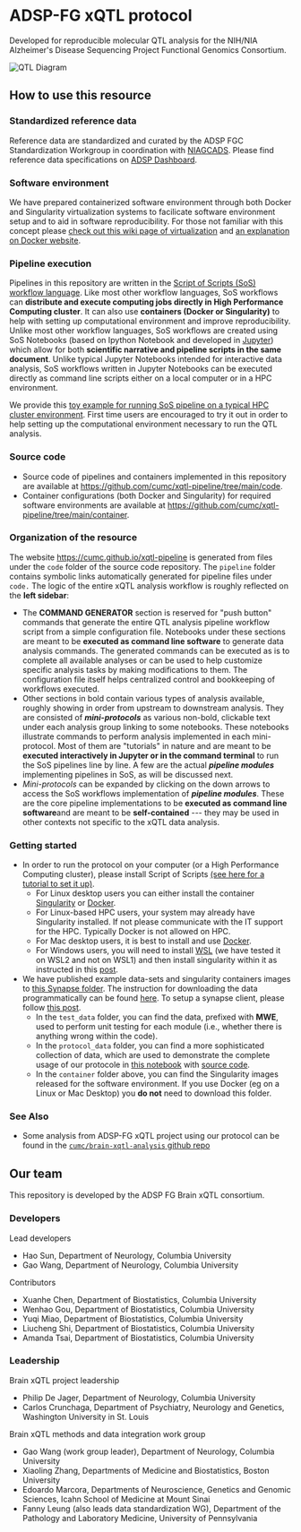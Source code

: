 # ADSP-FG xQTL protocol

Developed for reproducible molecular QTL analysis for the NIH/NIA Alzheimer's Disease Sequencing Project Functional Genomics Consortium.

![QTL Diagram](code/images/complete_workflow.png)


## How to use this resource

### Standardized reference data

Reference data are standardized and curated by the ADSP FGC Standardization Workgroup in coordination with [NIAGCADS](https://www.nia.nih.gov/research/ad-genetics). Please find reference data specifications on [ADSP Dashboard](https://www.niagads.org/adsp/content/adspgcadgenomeresources-v2pdf).

### Software environment

We have prepared containerized software environment through both Docker and Singularity virtualization systems to facilicate software environment setup and to aid in software reproducibility. For those not familiar with this concept please [check out this wiki page of virtualization](https://en.wikipedia.org/wiki/OS-level_virtualization) and [an explanation on Docker website](https://www.docker.com/resources/what-container/).

### Pipeline execution

Pipelines in this repository are written in the [Script of Scripts (SoS) workflow language](https://vatlab.github.io/sos-docs/). Like most other workflow languages, SoS workflows can **distribute and execute computing jobs directly in High Performance Computing cluster**. It can also use **containers (Docker or Singularity)** to help with setting up computational environment and improve reproducibility. Unlike most other workflow languages, SoS workflows are created using SoS Notebooks (based on Ipython Notebook and developed in [Jupyter](https://jupyter.org/)) which allow for both **scientific narrative and pipeline scripts in the same document**. Unlike typical Jupyter Notebooks intended for interactive data analysis, SoS workflows written in Jupyter Notebooks can be executed directly as command line scripts either on a local computer or in a HPC environment. 

We provide this [toy example for running SoS pipeline on a typical HPC cluster environment](https://github.com/cumc/xqtl-pipeline/blob/main/code/misc/Job_Example.ipynb). First time users are encouraged to try it out in order to help setting up the computational environment necessary to run the QTL analysis.

### Source code

- Source code of pipelines and containers implemented in this repository are available at https://github.com/cumc/xqtl-pipeline/tree/main/code. 
- Container configurations (both Docker and Singularity) for required software environments are available at https://github.com/cumc/xqtl-pipeline/tree/main/container.

### Organization of the resource

The website https://cumc.github.io/xqtl-pipeline is generated from files under the `code` folder of the source code repository. The `pipeline` folder contains symbolic links automatically generated for pipeline files under `code.` The logic of the entire xQTL analysis workflow is roughly reflected on the **left sidebar**:

- The **COMMAND GENERATOR** section is reserved for "push button" commands that generate the entire QTL analysis pipeline workflow script from a simple configuration file. Notebooks under these sections are meant to be **executed as command line software** to generate data analysis commands. The generated commands can be executed as is to complete all available analyses or can be used to help customize specific analysis tasks by making modifications to them. The configuration file itself helps centralized control and bookkeeping of workflows executed.
- Other sections in bold contain various types of analysis available, roughly showing in order from upstream to downstream analysis. They are consisted of ***mini-protocols*** as various non-bold, clickable text under each analysis group linking to some notebooks. These notebooks illustrate commands to perform analysis implemented in each mini-protocol. Most of them are "tutorials" in nature and are meant to be **executed interactively in Jupyter or in the command terminal** to run the SoS pipelines line by line. A few are the actual ***pipeline modules*** implementing pipelines in SoS, as will be discussed next.
- *Mini-protocols* can be expanded by clicking on the down arrows to access the SoS workflows implementation of ***pipeline modules***. These are the core pipeline implementations to be **executed as command line software**and are meant to be **self-contained** --- they may be used in other contexts not specific to the xQTL data analysis.

### Getting started

- In order to run the protocol on your computer (or a High Performance Computing cluster), please install Script of Scripts [(see here for a tutorial to set it up)](https://wanggroup.org/orientation/jupyter-setup). 
    - For Linux desktop users you can either install the container [Singularity](https://sylabs.io/singularity/) or [Docker](https://www.docker.com/).
    - For Linux-based HPC users, your system may already have Singularity installed. If not please communicate with the IT support for the HPC. Typically Docker is not allowed on HPC.
    - For Mac desktop users, it is best to install and use [Docker](https://www.docker.com/).
    - For Windows users, you will need to install [WSL](https://learn.microsoft.com/en-us/windows/wsl/install) (we have tested it on WSL2 and not on WSL1) and then install singularity within it as instructed in this [post](https://www.blopig.com/blog/2021/09/using-singularity-on-windows-with-wsl2/).
- We have published example data-sets and singularity containers images to [this Synapse folder](https://www.synapse.org/#!Synapse:syn36416559/files/). The instruction for downloading the data programmatically can be found [here](https://help.synapse.org/docs/Upload-and-Download-Data-in-Bulk.2003796248.html). To setup a synapse client, please follow [this post](https://help.synapse.org/docs/Installing-Synapse-API-Clients.1985249668.html).
  - In the `test_data` folder, you can find the data, prefixed with **MWE**,  used to perform unit testing for each module (i.e., whether there is anything wrong within the code).
  - In the `protocol_data` folder, you can find a more sophisticated collection of data, which are used to demonstrate the complete usage of our protocole in [this notebook](code/xqtl_protocol_demo.html) with [source code](https://github.com/cumc/xqtl-pipeline/blob/main/code/xqtl_protocol_demo.ipynb).
  - In the `container` folder above, you can find the Singularity images released for the software environment. If you use Docker (eg on a Linux or Mac Desktop) you **do not** need to download this folder.

### See Also

- Some analysis from ADSP-FG xQTL project using our protocol can be found in the [`cumc/brain-xqtl-analysis` github repo](https://github.com/cumc/brain-xqtl-analysis)

## Our team

This repository is developed by the ADSP FG Brain xQTL consortium.

### Developers

Lead developers

- Hao Sun, Department of Neurology, Columbia University
- Gao Wang, Department of Neurology, Columbia University

Contributors

- Xuanhe Chen, Department of Biostatistics, Columbia University
- Wenhao Gou, Department of Biostatistics, Columbia University
- Yuqi Miao, Department of Biostatistics, Columbia University
- Liucheng Shi, Department of Biostatistics, Columbia University
- Amanda Tsai, Department of Biostatistics, Columbia University  

### Leadership

Brain xQTL project leadership

- Philip De Jager, Department of Neurology, Columbia University
- Carlos Crunchaga, Department of Psychiatry, Neurology and Genetics, Washington University in St. Louis

Brain xQTL methods and data integration work group

- Gao Wang (work group leader), Department of Neurology, Columbia University
- Xiaoling Zhang, Departments of Medicine and Biostatistics, Boston University
- Edoardo Marcora, Departments of Neuroscience, Genetics and Genomic Sciences, Icahn School of Medicine at Mount Sinai
- Fanny Leung (also leads data standardization WG), Department of the Pathology and Laboratory Medicine, University of Pennsylvania
